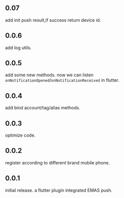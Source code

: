## 0.07
add init push result,if success return device id.
## 0.0.6
add log utils.
## 0.0.5 
add some new methods. now we can listen `onNotificationOpened`/`onNotificationReceived` in flutter.
## 0.0.4
add bind account/tag/alias methods.
## 0.0.3
optimize code.

## 0.0.2
register according to different brand mobile phone.

## 0.0.1
initial release.
a flutter plugin integrated EMAS push.

